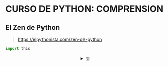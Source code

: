 # CURSO DE PYTHON: COMPRENSION

## El Zen de Python
> https://elpythonista.com/zen-de-python 

```python
import this
```
<details align="center">
<summary> &#128427;</summary>
Lo bonito es mejor que lo feo. <br>
Lo explícito es mejor que lo implícito. <br>
Lo simple es mejor que lo complejo. <br>
Lo complejo es mejor que lo complicado. <br>
Lo plano es mejor que lo anidado. <br>
Lo disperso es mejor que lo denso. <br>
La legibilidad cuenta. <br>
Los casos especiales no son tan especiales como para romper las reglas. <br>
Aunque la practicidad gana a la pureza. <br>
Los errores nunca deben pasar en silencio. <br>
A menos que se silencien explícitamente. <br>
Ante la ambigüedad, rechaza la tentación de adivinar. <br>
Debe haber una -y preferiblemente sólo una- forma obvia de hacerlo. <br>
Aunque esa manera puede no ser obvia al principio, a menos que seas holandés. <br>
Ahora es mejor que nunca. <br>
Aunque nunca es mejor que *ahora mismo*. <br>
Si la implementación es difícil de explicar, es una mala idea. <br>
Si la implementación es fácil de explicar, puede ser una buena idea. <br>
Los espacios de nombres son una gran idea, ¡hagamos más de ellos!

</details>
